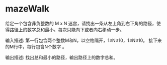 # mazeWalk
给定一个包含非负整数的 M x N 迷宫，请找出一条从左上角到右下角的路径，使得路径上的数字总和最小。每次只能向下或者向右移动一步。



输入描述:
第一行包含两个整数M和N，以空格隔开，1≤N≤10，1≤N≤10。
接下来的M行中，每行包含N个数字 。



输出描述:
找出总和最小的路径，输出路径上的数字总和。

